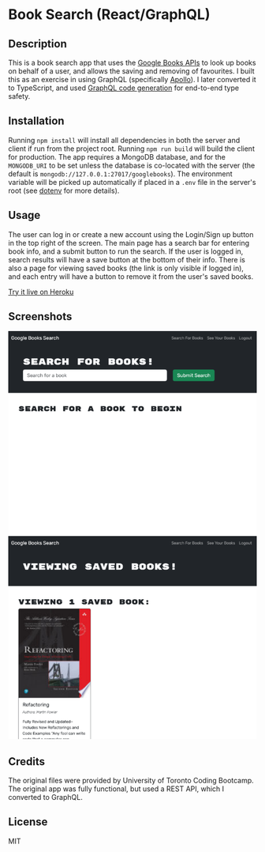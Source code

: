 # Book Search (React/GraphQL)

## Description
This is a book search app that uses the [Google Books APIs](https://developers.google.com/books) to look up books on behalf of a user, and allows the saving and removing of favourites.  I built this as an exercise in using GraphQL (specifically [Apollo](https://www.apollographql.com/)).  I later converted it to TypeScript, and used [GraphQL code generation](https://the-guild.dev/graphql/codegen) for end-to-end type safety.

## Installation
Running `npm install` will install all dependencies in both the server and client if run from the project root.  Running `npm run build` will build the client for production.  The app requires a MongoDB database, and for the `MONGODB_URI` to be set unless the database is co-located with the server (the default is `mongodb://127.0.0.1:27017/googlebooks`).  The environment variable will be picked up automatically if placed in a `.env` file in the server's root (see [dotenv](https://www.npmjs.com/package/dotenv) for more details).

## Usage
The user can log in or create a new account using the Login/Sign up button in the top right of the screen.  The main page has a search bar for entering book info, and a submit button to run the search.  If the user is logged in, search results will have a save button at the bottom of their info.  There is also a page for viewing saved books (the link is only visible if logged in), and each entry will have a button to remove it from the user's saved books.

[Try it live on Heroku](https://s2robertson-book-search-gql-e78910b9cd48.herokuapp.com/)

## Screenshots
![A screenshot of the home page](./client/public/Book-Search-Home-Screenshot.png)
![A screenshot of the saved books page](./client/public/Book-Search-Saved-Screenshot.png)

## Credits
The original files were provided by University of Toronto Coding Bootcamp.  The original app was fully functional, but used a REST API, which I converted to GraphQL.

## License
MIT